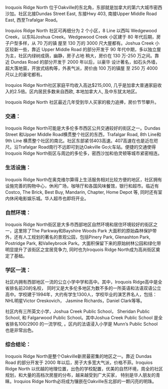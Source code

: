 Iroquois Ridge North 位于Oakville的东北角，东部就是加拿大的第六大城市密西沙加。社区北接Dundas Street East, 东接Hwy 403, 南接Upper Middle Road East, 西至Trafalgar Road。

Iroquios Ridge North 社区可再细分为 2 个小区，8 Line 以西叫 Wedgewood Creek，以东叫Joshua Creek。Wedgewood Creek 小区建于 80 年代后期，房子户型多样，从 70 万的镇 屋至 130 万的 3000 尺大屋都有。Joshua Creek 小区较新一些，靠近 Upper Middle Road 的部分开发于 90 年代中期，多以独立屋为主，社区内绿树成荫，幽静，房子占地 稍大，房价在 130 万-250 万之间。靠近 Dundas Road 的部分开发于 2000 年以后，以豪华 设计著名，如石头外墙，超大落地窗，开放式结构等，外表气派，房价由 100 万的镇屋 至 250 万 4000 尺以上的豪宅都有。

Iroquios Ridge North社区家庭平均收入高达$215,000, 几乎是加拿大普通家庭收入的2.5倍。区内居民多数来自西欧, 本地加拿大人, 及中东犹太地区。

Iroquois Ridge North 社区最近几年受到华人买家的极力追捧，房价节节攀升。

### 交通： 
Iroquois Ridge North可能是大多伦多市西区公共交通较好的街区之一。Dundas Street 和Upper Middle Road横贯整个社区的东西，Trafalgar Road, 8th Line和9th Line 横贯整个社区的南北。社区东部紧邻403高速。407高速在也是近在咫尺。沿Trafalgar Road南行不远即可到达Oakville Go火车站。便捷的交通使得Iroquois Ridge North街区与周边的多伦多，密西沙加和伯灵顿等城市紧密相连。

### 生活设施：
Iroquois Ridge North在奥克维尔算得上生活服务相对比较方便的地区，社区拥有设施完善的购物中心，休闲广场，咖啡厅和各国风味餐馆，银行和超市。临近有Costco, The Brick, Best Buy, Mandarin, Chapter, Home Depot 等, 同时还有室内休闲电影娱乐城。华人超市也即将开业。

### 自然环境：
Iroquois Ridge North街区是大多市西部地区自然环境和居住环境较好的街区之一，这里除了The Parkway和Bayshire Woods Park 大面积的原始森林保护带外，还有人工规划的著名的景观公园，包括Pinery Park, Glenashton Park, Postridge Park, 和Valleybrook Park。大面积保留下来的原始树林公园和绿化带明显提升了该街区之宜居竞争力, 同时也为Iroquois Ridge North成为高尚街区奠定了基础。

### 学区一流：
社区内拥有西部地区一流的公立小学中学和高中。其中，Iroquois Ridge高中是全省排名前20的名校， 同时又是大多伦多地区为数不多的一所英语和法语双语公立高中。学校建于1994年，大约有学生1300人，学校毕业的演艺界名人，包括：NHL明星Victor Oreskovich， Jasmine Richards，Daniel Clark等等。

社区内有三所英文小学，Joshua Creek Public School， Sheridan Public School, 和 Falgarwood Public School。其中Joshua Creek Public School 是全省排名100/2900 的一流学校, 。区内的法语浸入小学是 Munn’s Public School 也是非常出色。

 ### 综合结论： 
 Iroquois Ridge North是整个Oakville新房最密集的地区之一。靠近 Dundas Road 的部分开发于 2000 年以后，房子大多宽大气派，价格不菲。Iroquios Ridge North 以优越的地理位置，出色的学校配置，优美的自然环境，周全的社区规划，和大量的高档次房屋的分布，越来越受到广大买家， 特别是华人朋友的青睐。Iroquios Ridge North必将成为镶嵌在Oakville东北部的一颗闪亮的明珠。